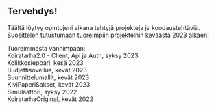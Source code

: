 ## Tervehdys!

Täältä löytyy opintojeni aikana tehtyjä projekteja ja koodaustehtäviä. Suosittelen tutustumaan tuoreimpiin projekteihin keväästä 2023 alkaen!

Tuoreimmasta vanhimpaan:  
Koiratarha2.0 - Client, Api ja Auth, syksy 2023  
Kolikkosieppari, kesä 2023  
Budjettisovellus, kevät 2023  
Suunnittelumallit, kevät 2023  
KiviPaperiSakset, kevät 2023  
Simulaattori, syksy 2022  
KoiratarhaOriginal, kevät 2022  
<!--
**KPkoodit/KPkoodit** is a ✨ _special_ ✨ repository because its `README.md` (this file) appears on your GitHub profile.

Here are some ideas to get you started:

- 🔭 I’m currently working on ...
- 🌱 I’m currently learning ...
- 👯 I’m looking to collaborate on ...
- 🤔 I’m looking for help with ...
- 💬 Ask me about ...
- 📫 How to reach me: ...
- 😄 Pronouns: ...
- ⚡ Fun fact: ...
-->
